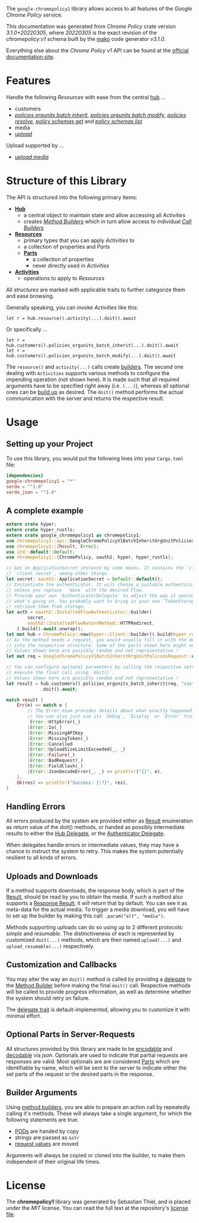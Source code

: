 <!---
DO NOT EDIT !
This file was generated automatically from 'src/mako/api/README.md.mako'
DO NOT EDIT !
-->
The `google-chromepolicy1` library allows access to all features of the *Google Chrome Policy* service.

This documentation was generated from *Chrome Policy* crate version *3.1.0+20220305*, where *20220305* is the exact revision of the *chromepolicy:v1* schema built by the [mako](http://www.makotemplates.org/) code generator *v3.1.0*.

Everything else about the *Chrome Policy* *v1* API can be found at the
[official documentation site](http://developers.google.com/chrome/policy).
# Features

Handle the following *Resources* with ease from the central [hub](https://docs.rs/google-chromepolicy1/3.1.0+20220305/google_chromepolicy1/ChromePolicy) ... 

* customers
 * [*policies orgunits batch inherit*](https://docs.rs/google-chromepolicy1/3.1.0+20220305/google_chromepolicy1/api::CustomerPolicyOrgunitBatchInheritCall), [*policies orgunits batch modify*](https://docs.rs/google-chromepolicy1/3.1.0+20220305/google_chromepolicy1/api::CustomerPolicyOrgunitBatchModifyCall), [*policies resolve*](https://docs.rs/google-chromepolicy1/3.1.0+20220305/google_chromepolicy1/api::CustomerPolicyResolveCall), [*policy schemas get*](https://docs.rs/google-chromepolicy1/3.1.0+20220305/google_chromepolicy1/api::CustomerPolicySchemaGetCall) and [*policy schemas list*](https://docs.rs/google-chromepolicy1/3.1.0+20220305/google_chromepolicy1/api::CustomerPolicySchemaListCall)
* media
 * [*upload*](https://docs.rs/google-chromepolicy1/3.1.0+20220305/google_chromepolicy1/api::MediaUploadCall)


Upload supported by ...

* [*upload media*](https://docs.rs/google-chromepolicy1/3.1.0+20220305/google_chromepolicy1/api::MediaUploadCall)



# Structure of this Library

The API is structured into the following primary items:

* **[Hub](https://docs.rs/google-chromepolicy1/3.1.0+20220305/google_chromepolicy1/ChromePolicy)**
    * a central object to maintain state and allow accessing all *Activities*
    * creates [*Method Builders*](https://docs.rs/google-chromepolicy1/3.1.0+20220305/google_chromepolicy1/client::MethodsBuilder) which in turn
      allow access to individual [*Call Builders*](https://docs.rs/google-chromepolicy1/3.1.0+20220305/google_chromepolicy1/client::CallBuilder)
* **[Resources](https://docs.rs/google-chromepolicy1/3.1.0+20220305/google_chromepolicy1/client::Resource)**
    * primary types that you can apply *Activities* to
    * a collection of properties and *Parts*
    * **[Parts](https://docs.rs/google-chromepolicy1/3.1.0+20220305/google_chromepolicy1/client::Part)**
        * a collection of properties
        * never directly used in *Activities*
* **[Activities](https://docs.rs/google-chromepolicy1/3.1.0+20220305/google_chromepolicy1/client::CallBuilder)**
    * operations to apply to *Resources*

All *structures* are marked with applicable traits to further categorize them and ease browsing.

Generally speaking, you can invoke *Activities* like this:

```Rust,ignore
let r = hub.resource().activity(...).doit().await
```

Or specifically ...

```ignore
let r = hub.customers().policies_orgunits_batch_inherit(...).doit().await
let r = hub.customers().policies_orgunits_batch_modify(...).doit().await
```

The `resource()` and `activity(...)` calls create [builders][builder-pattern]. The second one dealing with `Activities` 
supports various methods to configure the impending operation (not shown here). It is made such that all required arguments have to be 
specified right away (i.e. `(...)`), whereas all optional ones can be [build up][builder-pattern] as desired.
The `doit()` method performs the actual communication with the server and returns the respective result.

# Usage

## Setting up your Project

To use this library, you would put the following lines into your `Cargo.toml` file:

```toml
[dependencies]
google-chromepolicy1 = "*"
serde = "^1.0"
serde_json = "^1.0"
```

## A complete example

```Rust
extern crate hyper;
extern crate hyper_rustls;
extern crate google_chromepolicy1 as chromepolicy1;
use chromepolicy1::api::GoogleChromePolicyV1BatchInheritOrgUnitPoliciesRequest;
use chromepolicy1::{Result, Error};
use std::default::Default;
use chromepolicy1::{ChromePolicy, oauth2, hyper, hyper_rustls};

// Get an ApplicationSecret instance by some means. It contains the `client_id` and 
// `client_secret`, among other things.
let secret: oauth2::ApplicationSecret = Default::default();
// Instantiate the authenticator. It will choose a suitable authentication flow for you, 
// unless you replace  `None` with the desired Flow.
// Provide your own `AuthenticatorDelegate` to adjust the way it operates and get feedback about 
// what's going on. You probably want to bring in your own `TokenStorage` to persist tokens and
// retrieve them from storage.
let auth = oauth2::InstalledFlowAuthenticator::builder(
        secret,
        oauth2::InstalledFlowReturnMethod::HTTPRedirect,
    ).build().await.unwrap();
let mut hub = ChromePolicy::new(hyper::Client::builder().build(hyper_rustls::HttpsConnector::with_native_roots().https_or_http().enable_http1().enable_http2().build()), auth);
// As the method needs a request, you would usually fill it with the desired information
// into the respective structure. Some of the parts shown here might not be applicable !
// Values shown here are possibly random and not representative !
let mut req = GoogleChromePolicyV1BatchInheritOrgUnitPoliciesRequest::default();

// You can configure optional parameters by calling the respective setters at will, and
// execute the final call using `doit()`.
// Values shown here are possibly random and not representative !
let result = hub.customers().policies_orgunits_batch_inherit(req, "customer")
             .doit().await;

match result {
    Err(e) => match e {
        // The Error enum provides details about what exactly happened.
        // You can also just use its `Debug`, `Display` or `Error` traits
         Error::HttpError(_)
        |Error::Io(_)
        |Error::MissingAPIKey
        |Error::MissingToken(_)
        |Error::Cancelled
        |Error::UploadSizeLimitExceeded(_, _)
        |Error::Failure(_)
        |Error::BadRequest(_)
        |Error::FieldClash(_)
        |Error::JsonDecodeError(_, _) => println!("{}", e),
    },
    Ok(res) => println!("Success: {:?}", res),
}

```
## Handling Errors

All errors produced by the system are provided either as [Result](https://docs.rs/google-chromepolicy1/3.1.0+20220305/google_chromepolicy1/client::Result) enumeration as return value of
the doit() methods, or handed as possibly intermediate results to either the 
[Hub Delegate](https://docs.rs/google-chromepolicy1/3.1.0+20220305/google_chromepolicy1/client::Delegate), or the [Authenticator Delegate](https://docs.rs/yup-oauth2/*/yup_oauth2/trait.AuthenticatorDelegate.html).

When delegates handle errors or intermediate values, they may have a chance to instruct the system to retry. This 
makes the system potentially resilient to all kinds of errors.

## Uploads and Downloads
If a method supports downloads, the response body, which is part of the [Result](https://docs.rs/google-chromepolicy1/3.1.0+20220305/google_chromepolicy1/client::Result), should be
read by you to obtain the media.
If such a method also supports a [Response Result](https://docs.rs/google-chromepolicy1/3.1.0+20220305/google_chromepolicy1/client::ResponseResult), it will return that by default.
You can see it as meta-data for the actual media. To trigger a media download, you will have to set up the builder by making
this call: `.param("alt", "media")`.

Methods supporting uploads can do so using up to 2 different protocols: 
*simple* and *resumable*. The distinctiveness of each is represented by customized 
`doit(...)` methods, which are then named `upload(...)` and `upload_resumable(...)` respectively.

## Customization and Callbacks

You may alter the way an `doit()` method is called by providing a [delegate](https://docs.rs/google-chromepolicy1/3.1.0+20220305/google_chromepolicy1/client::Delegate) to the 
[Method Builder](https://docs.rs/google-chromepolicy1/3.1.0+20220305/google_chromepolicy1/client::CallBuilder) before making the final `doit()` call. 
Respective methods will be called to provide progress information, as well as determine whether the system should 
retry on failure.

The [delegate trait](https://docs.rs/google-chromepolicy1/3.1.0+20220305/google_chromepolicy1/client::Delegate) is default-implemented, allowing you to customize it with minimal effort.

## Optional Parts in Server-Requests

All structures provided by this library are made to be [encodable](https://docs.rs/google-chromepolicy1/3.1.0+20220305/google_chromepolicy1/client::RequestValue) and 
[decodable](https://docs.rs/google-chromepolicy1/3.1.0+20220305/google_chromepolicy1/client::ResponseResult) via *json*. Optionals are used to indicate that partial requests are responses 
are valid.
Most optionals are are considered [Parts](https://docs.rs/google-chromepolicy1/3.1.0+20220305/google_chromepolicy1/client::Part) which are identifiable by name, which will be sent to 
the server to indicate either the set parts of the request or the desired parts in the response.

## Builder Arguments

Using [method builders](https://docs.rs/google-chromepolicy1/3.1.0+20220305/google_chromepolicy1/client::CallBuilder), you are able to prepare an action call by repeatedly calling it's methods.
These will always take a single argument, for which the following statements are true.

* [PODs][wiki-pod] are handed by copy
* strings are passed as `&str`
* [request values](https://docs.rs/google-chromepolicy1/3.1.0+20220305/google_chromepolicy1/client::RequestValue) are moved

Arguments will always be copied or cloned into the builder, to make them independent of their original life times.

[wiki-pod]: http://en.wikipedia.org/wiki/Plain_old_data_structure
[builder-pattern]: http://en.wikipedia.org/wiki/Builder_pattern
[google-go-api]: https://github.com/google/google-api-go-client

# License
The **chromepolicy1** library was generated by Sebastian Thiel, and is placed 
under the *MIT* license.
You can read the full text at the repository's [license file][repo-license].

[repo-license]: https://github.com/Byron/google-apis-rsblob/main/LICENSE.md
